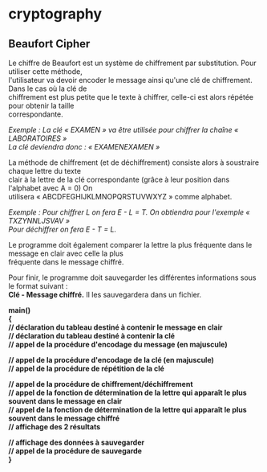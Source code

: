 # cryptography

## Beaufort Cipher
Le chiffre de Beaufort est un système de chiffrement par substitution. Pour utiliser cette méthode,  
l'utilisateur va devoir encoder le message ainsi qu'une clé de chiffrement. Dans le cas où la clé de  
chiffrement est plus petite que le texte à chiffrer, celle-ci est alors répétée pour obtenir la taille  
correspondante.  

_Exemple : La clé « EXAMEN » va être utilisée pour chiffrer la chaîne « LABORATOIRES »  
La clé deviendra donc : « EXAMENEXAMEN »_  

La méthode de chiffrement (et de déchiffrement) consiste alors à soustraire chaque lettre du texte  
clair à la lettre de la clé correspondante (grâce à leur position dans l'alphabet avec A = 0) On  
utilisera « ABCDFEGHIJKLMNOPQRSTUVWXYZ » comme alphabet.  

_Exemple : Pour chiffrer L on fera E - L = T. On obtiendra pour l'exemple « TXZYNNLJSVAV »  
Pour déchiffrer on fera E - T = L._  

Le programme doit également comparer la lettre la plus fréquente dans le message en clair avec celle la plus  
fréquente dans le message chiffré.  
  
Pour finir, le programme doit sauvegarder les différentes informations sous le format suivant :  
**Clé - Message chiffré.** Il les sauvegardera dans un fichier.  
  
**main()**  
**{**  
**// déclaration du tableau destiné à contenir le message en clair**  
**// déclaration du tableau destiné à contenir la clé**  
**// appel de la procédure d'encodage du message (en majuscule)**  

**// appel de la procédure d'encodage de la clé (en majuscule)**  
**// appel de la procédure de répétition de la clé**  

**// appel de la procédure de chiffrement/déchiffrement**  
**// appel de la fonction de détermination de la lettre qui apparaît le plus souvent dans le message en clair**  
**// appel de la fonction de détermination de la lettre qui apparaît le plus souvent dans le message chiffré**  
**// affichage des 2 résultats**  
  
**// affichage des données à sauvegarder**  
**// appel de la procédure de sauvegarde**  
**}**


